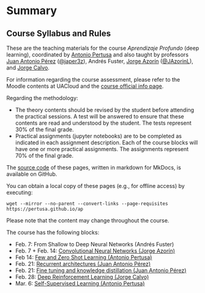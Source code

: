 # Summary

## Course Syllabus and Rules

These are the teaching materials for the course _Aprendizaje Profundo_ (deep learning), coordinated by [Antonio Pertusa][pertusa_url] and also taught by professors [Juan Antonio Pérez][japerez_url] ([@japer3z][japerez_twitter]), Andrés Fuster, [Jorge Azorín][jazorin_url] ([@JAzorinL][jazorin_twitter]), and [Jorge Calvo][calvo_url].

For information regarding the course assessment, please refer to the Moodle contents at UACloud and the [course official info page][syllabus]. 

[pertusa_url]: www.dlsi.ua.es/~pertusa
[calvo_url]: https://www.dlsi.ua.es/~jcalvo/
[japerez_url]: https://cvnet.cpd.ua.es/curriculum-breve/es/perez-ortiz-juan-antonio/15404
[japerez_twitter]: https://twitter.com/japer3z
[jazorin_url]: https://cvnet.cpd.ua.es/curriculum-breve/es/azorin-lopez-jorge/9826
[jazorin_twitter]: https://twitter.com/JAzorinL
[syllabus]: https://cvnet.cpd.ua.es/Guia-Docente/GuiaDocente/Index?wcodest=D114&wcodasi=43509&wlengua=es&scaca=2023-24

Regarding the methodology:

- The theory contents should be revised by the student before attending the practical sessions. A test will be answered to ensure that these contents are read and understood by the student. The tests represent 30% of the final grade. 
- Practical assignments (jupyter notebooks) are to be completed as indicated in each assignment description. Each of the course blocks will have one or more practical assignments. The assignments represent 70% of the final grade.
<!--
- Attendance in practical sessions is mandatory. Roll call will be taken in each in-person session. A maximum of 1 unexcused absence is allowed. If a student accumulates more unexcused absences than the allowed limit, they will not be able to pass the practical component of the course in the C2 examination. However, they will have the opportunity to pass it in the C4.
-->

The [source code][source] of these pages, written in markdown for MkDocs, is available on GitHub.

[source]: https://github.com/pertusa/ap

You can obtain a local copy of these pages (e.g., for offline access) by executing:

    wget --mirror --no-parent --convert-links --page-requisites https://pertusa.github.io/ap

Please note that the content may change throughout the course.

The course has the following blocks:

* Feb. 7: From Shallow to Deep Neural Networks (Andrés Fuster)
* Feb. 7 + Feb. 14: [Convolutional Neural Networks (Jorge Azorín)](cnn.md)
* Feb 14: [Few and Zero Shot Learning (Antonio Pertusa)](fsl.md)
* Feb. 21: [Recurrent architectures (Juan Antonio Pérez)]()
* Feb. 21: [Fine tuning and knowledge distillation (Juan Antonio Pérez)]()
* Feb. 28: [Deep Reinforcement Learning (Jorge Calvo)](drl.md)
* Mar. 6: [Self-Supervised Learning (Antonio Pertusa)]()

